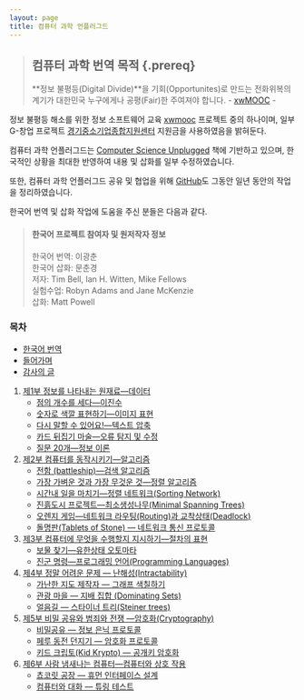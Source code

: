 ```yaml
---
layout: page
title: 컴퓨터 과학 언플러그드
---
```


> ## 컴퓨터 과학 번역 목적 {.prereq}
>
> **정보 불평등(Digital Divide)**을 기회(Opportunites)로 만드는 전화위복의 계기가 대한민국 누구에게나 공평(Fair)한 주여져야 합니다. - [xwMOOC](http://www.xwmooc.net) -
> 

정보 불평등 해소를 위한 정보 소프트웨어 교육 [xwmooc](http://wiki.xwmooc.net/) 프로젝트 중의 하나이며, 일부 G-창업 프로젝트 [경기중소기업종합지원센터](http://www.egbiz.or.kr/) 지원금을
사용하였음을 밝혀둔다. 

컴퓨터 과학 언플러그드는 [Computer Science Unplugged](http://csunplugged.org/) 책에 기반하고 있으며, 한국적인 상황을 최대한 반영하여 내용 및 삽화를 일부 수정하였습니다.

또한, 컴퓨터 과학 언플러그드 공유 및 협업을 위해 [GitHub](https://github.com/statkclee/website-unplugged)도 그동안 일년 동안의 작업을 정리하였습니다.

한국어 번역 및 삽화 작업에 도움을 주신 분들은 다음과 같다.

> #### 한국어 프로젝트 참여자 및 원저작자 정보
> 
>한국어 번역: 이광춘  
>한국어 삽화: 문춘경  
>저자: Tim Bell, Ian H. Witten, Mike Fellows  
>실험수업:  Robyn Adams and Jane McKenzie  
>삽화: Matt Powell  

### 목차 

-  [한국어 번역](00-korean-translation.html)
-  [들어가며](00-intro.html)
-  [감사의 글](00-acknowledgements.html)
1.  [제1부 정보를 나타내는 원재료&mdash;데이터](01-part/intro.html)  
    - [점의 개수를 세다&mdash;이진수](01-part/01-binary-numbers.html)  
    - [숫자로 색깔 표현하기&mdash;이미지 표현](01-part/02-image-representation.html)  
    - [다시 말할 수 있어요!&mdash;텍스트 압축](01-part/03-text-compression.html)  
    - [카드 뒤집기 마술&mdash;오류 탐지 및 수정](01-part/04-checksum.html)  
    - [질문 20개&mdash;정보 이론](01-part/05-info-theory.html)  
2.  [제2부 컴퓨터를 동작시키기&mdash;알고리즘](02-part/intro.html)    
    - [전함 (battleship)&mdash;검색 알고리즘](02-part/06-searching-algorithm.html)    
    - [가장 가벼운 것과 가장 무것운 것&mdash;정렬 알고리즘](02-part/07-sorting-algorithm.html)  
    - [시간내 일을 마치기&mdash;정렬 네트워크(Sorting Network)](02-part/08-sorting-networks.html)  
    - [진흙도시 프로젝트&mdash;최소생성나무(Minimal Spanning Trees)](02-part/09-minimal-spanning-tree.html)  
    - [오렌지 게임&mdash;네트워크 라우팅(Routing)과 교착상태(Deadlock)](02-part/10-routing-deadlock.html)  
    - [돌명판(Tablets of Stone) &mdash; 네트워크 통신 프로토콜](02-part/11-internet.html)
3.  [제3부 컴퓨터에 무엇을 수행할지 지시하기&mdash;절차의 표현](03-part/intro.html)  
    - [보물 찾기&mdash;유한상태 오토마타](03-part/12-fsm.html)  
    - [진군 명령&mdash;프로그래밍 언어(Programming Languages)](03-part/13-language.html)  
4. [제4부 정말 어려운 문제 &mdash; 난해성(Intractability)](04-part/intro.html)      
    -  [가난한 지도 제작자 &mdash; 그래프 색칠하기](04-part/14-graph-coloring.html)  
    -  [관광 마을 &mdash; 지배 집합 (Dominating Sets)](04-part/15-dominating-sets.html)  
    -  [얼음길 &mdash; 스타이너 트리(Steiner trees)](04-part/16-steiner-trees.html)  
5. [제5부 비밀 공유와 범죄와 전쟁 &mdash;암호화(Cryptography)](05-part/intro.html)  
    - [비밀공유 &mdash; 정보 은닉 프로토콜](05-part/17-info-hiding.html)  
    - [페루 동전 던지기 &mdash; 암호화 프로토콜](05-part/18-crypto.html)  
    - [키드 크립토(Kid Krypto) &mdash; 공개키 암호화](05-part/19-public-key.html)  
6. [제6부 사람 냄새나는 컴퓨터&mdash;컴퓨터와 상호 작용](06-part/intro.html)  
    - [쵸코릿 공장 &mdash; 휴먼 인터페이스 설계](06-part/20-hci.html)
    - [컴퓨터와 대화 &mdash; 튜링 테스트](06-part/21-turing.html)  

